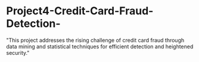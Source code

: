 # Project4-Credit-Card-Fraud-Detection-
"This project addresses the rising challenge of credit card fraud through data mining and statistical techniques for efficient detection and heightened security."
